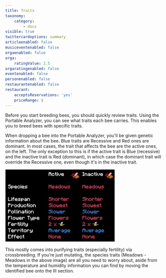 ```yaml
---
title: Traits
taxonomy:
    category:
        - docs
visible: true
twittercardoptions: summary
articleenabled: false
musiceventenabled: false
orgaenabled: false
orga:
    ratingValue: 2.5
orgaratingenabled: false
eventenabled: false
personenabled: false
restaurantenabled: false
restaurant:
    acceptsReservations: 'yes'
    priceRange: $
---
```


Before you start breeding bees, you should quickly review traits. Using the Portable Analyzer,  you can see what traits each bee carries. This enables you to breed bees with specific traits.

When dropping a bee into the Portable Analyzer, you'll be given genetic information about the bee. Blue traits are Recessive and Red ones are dominant. In most cases, the trait that affects the bee are the active ones, on the left. The only exception to this is if the active trait is Blue (recessive) and the inactive trait is Red (dominant), in which case the dominant trait will override the Recessive one, even though it's in the inactive trait.

![](Traits.jpg)

This mostly comes into purifying traits (especially fertility) via crossbreeding. If you’re just mutating, the species traits (Meadows - Meadows in the above image) are all you need to worry about, aside from the temperature and humidity information you can find by moving the identified bee onto the III section.